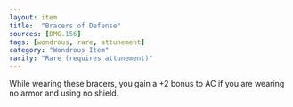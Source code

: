 ```yaml
---
layout: item
title:  "Bracers of Defense"
sources: [DMG.156]
tags: [wondrous, rare, attunement]
category: "Wondrous Item"
rarity: "Rare (requires attunement)"
---
```


While wearing these bracers, you gain a +2 bonus to AC if you are wearing no armor and using no shield.